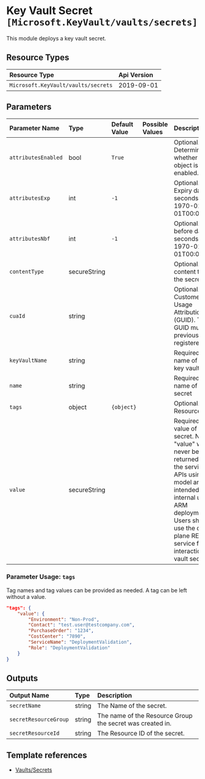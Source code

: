 # Key Vault Secret `[Microsoft.KeyVault/vaults/secrets]`

This module deploys a key vault secret.

## Resource Types

| Resource Type | Api Version |
| :-- | :-- |
| `Microsoft.KeyVault/vaults/secrets` | 2019-09-01 |

## Parameters

| Parameter Name | Type | Default Value | Possible Values | Description |
| :-- | :-- | :-- | :-- | :-- |
| `attributesEnabled` | bool | `True` |  | Optional. Determines whether the object is enabled. |
| `attributesExp` | int | `-1` |  | Optional. Expiry date in seconds since 1970-01-01T00:00:00Z. |
| `attributesNbf` | int | `-1` |  | Optional. Not before date in seconds since 1970-01-01T00:00:00Z. |
| `contentType` | secureString |  |  | Optional. The content type of the secret. |
| `cuaId` | string |  |  | Optional. Customer Usage Attribution id (GUID). This GUID must be previously registered |
| `keyVaultName` | string |  |  | Required. The name of the key vault |
| `name` | string |  |  | Required. The name of the secret |
| `tags` | object | `{object}` |  | Optional. Resource tags. |
| `value` | secureString |  |  | Required. The value of the secret. NOTE: "value" will never be returned from the service, as APIs using this model are is intended for internal use in ARM deployments. Users should use the data-plane REST service for interaction with vault secrets. |

### Parameter Usage: `tags`

Tag names and tag values can be provided as needed. A tag can be left without a value.

```json
"tags": {
    "value": {
        "Environment": "Non-Prod",
        "Contact": "test.user@testcompany.com",
        "PurchaseOrder": "1234",
        "CostCenter": "7890",
        "ServiceName": "DeploymentValidation",
        "Role": "DeploymentValidation"
    }
}
```

## Outputs

| Output Name | Type | Description |
| :-- | :-- | :-- |
| `secretName` | string | The Name of the secret. |
| `secretResourceGroup` | string | The name of the Resource Group the secret was created in. |
| `secretResourceId` | string | The Resource ID of the secret. |

## Template references

- [Vaults/Secrets](https://docs.microsoft.com/en-us/azure/templates/Microsoft.KeyVault/2019-09-01/vaults/secrets)
